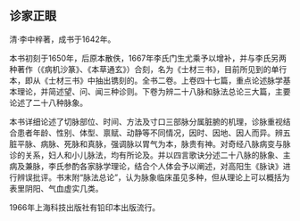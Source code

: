 ## 诊家正眼

清·李中梓著，成书于1642年。

本书初刻于1650年，后原本散佚，1667年李氏门生尤乘予以增补，并与李氏另两种著作（《病机沙篆》、《本草通玄》）合刻，名为《士材三书》，目前所见到的单行本，即从《士材三书》中抽出镌刻的。全书二卷。上卷四十七篇，重点论述脉学基本理论，并简述望、问、闻三种诊则。下卷为辨二十八脉和脉法总论三大篇，主要论述了二十八种脉象。

本书详细论述了切脉部位、时间、方法及寸口三部脉分属脏腑的机理，诊脉重视结合患者年龄、性别、体型、禀赋、动静等不同情况，因时、因地、因人而异。辨五脏平脉、病脉、死脉和真脉，强调脉以胃气为本，脉贵有神。对奇经八脉病变与脉诊的关系，妇人和小儿脉法，均有所论及。并以四言歌诀分述二十八脉的脉象、主病及兼脉，李氏参酌各家脉学理论，结合个人体会予以阐述，对高阳生《脉诀》进行辨误批评。书末附“脉法总论”，认为脉象临床虽见多种，但从理论上可以概括为表里阴阳、气血虚实几类。

1966年上海科技出版社有铅印本出版流行。
